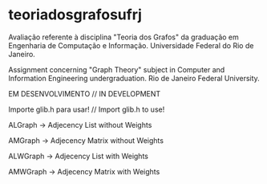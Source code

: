 # teoriadosgrafosufrj
Avaliação referente à disciplina "Teoria dos Grafos" da graduação em Engenharia de Computação e Informação.
Universidade Federal do Rio de Janeiro.

Assignment concerning "Graph Theory" subject in Computer and Information Engineering undergraduation.
Rio de Janeiro Federal University.

EM DESENVOLVIMENTO // IN DEVELOPMENT

Importe glib.h para usar! // Import glib.h to use!

ALGraph -> Adjecency List without Weights

AMGraph -> Adjecency Matrix without Weights

ALWGraph -> Adjecency List with Weights

AMWGraph -> Adjecency Matrix with Weights
